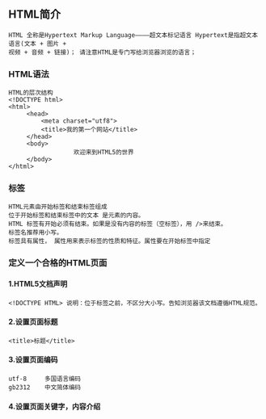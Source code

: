 ## HTML简介
```
HTML 全称是Hypertext Markup Language————超文本标记语言 Hypertext是指超文本语言(文本 + 图片 + 
视频 + 音频 + 链接)； 请注意HTML是专门写给浏览器浏览的语言；
```
### HTML语法
```
HTML的层次结构
<!DOCTYPE html>
<html>
     <head>
         <meta charset="utf8">
         <title>我的第一个网站</title>
     </head>
     <body>
                  欢迎来到HTML5的世界
	 </body>
</html>
```

### 标签
```
HTML元素由开始标签和结束标签组成
位于开始标签和结束标签中的文本 是元素的内容。
HTML 标签有开始必须有结束。如果是没有内容的标签（空标签），用 />来结束。
标签名推荐用小写。
标签具有属性， 属性用来表示标签的性质和特征。属性要在开始标签中指定
```

### 定义一个合格的HTML页面
#### 1.HTML5文档声明
```
<!DOCTYPE HTML> 说明：位于标签之前，不区分大小写。告知浏览器该文档遵循HTML规范。
```
#### 2.设置页面标题
```
<title>标题</title>
```
#### 3.设置页面编码
```
utf-8     多国语言编码
gb2312    中文简体编码
```
#### 4.设置页面关键字，内容介绍


